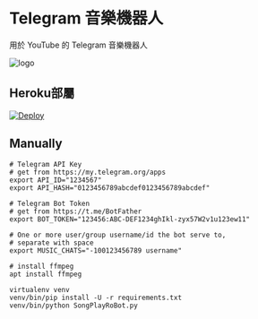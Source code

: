 # Telegram 音樂機器人

用於 YouTube 的 Telegram 音樂機器人

![logo](https://telegra.ph/file/9d337b3414bbf8e39ba79.jpg)

## Heroku部屬

[![Deploy](https://www.herokucdn.com/deploy/button.svg)](https://heroku.com/deploy?template=https://github.com/makubex2010/SongPlayRoBot)

## Manually

```
# Telegram API Key
# get from https://my.telegram.org/apps
export API_ID="1234567"
export API_HASH="0123456789abcdef0123456789abcdef"

# Telegram Bot Token
# get from https://t.me/BotFather
export BOT_TOKEN="123456:ABC-DEF1234ghIkl-zyx57W2v1u123ew11"

# One or more user/group username/id the bot serve to,
# separate with space
export MUSIC_CHATS="-100123456789 username"

# install ffmpeg
apt install ffmpeg

virtualenv venv
venv/bin/pip install -U -r requirements.txt
venv/bin/python SongPlayRoBot.py
```
